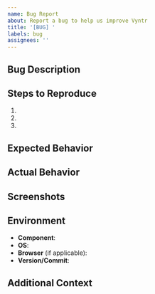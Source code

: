 ```yaml
---
name: Bug Report
about: Report a bug to help us improve Vyntr
title: '[BUG] '
labels: bug
assignees: ''
---
```


## Bug Description
<!-- A clear and concise description of what the bug is -->

## Steps to Reproduce
1. <!-- First step -->
2. <!-- Second step -->
3. <!-- And so on -->

## Expected Behavior
<!-- A clear and concise description of what you expected to happen -->

## Actual Behavior
<!-- What actually happened -->

## Screenshots
<!-- If applicable, add screenshots to help explain your problem -->

## Environment
- **Component**: <!-- Genesis, Pulse, Lexicon, Website, etc. -->
- **OS**: <!-- e.g., Windows 10, macOS Monterey, Ubuntu 22.04 -->
- **Browser** (if applicable): <!-- e.g., Chrome 103, Firefox 102 -->
- **Version/Commit**: <!-- version tag or commit hash -->

## Additional Context
<!-- Add any other context about the problem here -->